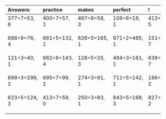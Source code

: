 | Answers: | practice | makes | perfect | ! |
| :--- | :--- | :--- | :--- | :--- |
| 377÷7=53, 6 | 400÷7=57, 1 | 467÷8=58, 3 | 109÷6=18, 1 | 413÷6=68, 5 | 
|   |   |   |   |   | 
|   |   |   |   |   | 
|   |   |   |   |   | 
| 688÷9=76, 4 | 661÷5=132, 1 | 826÷5=165, 1 | 971÷2=485, 1 | 151÷8=18, 7 | 
|   |   |   |   |   | 
|   |   |   |   |   | 
|   |   |   |   |   | 
| 121÷3=40, 1 | 862÷6=143, 4 | 128÷5=25, 3 | 484÷3=161, 1 | 639÷8=79, 7 | 
|   |   |   |   |   | 
|   |   |   |   |   | 
|   |   |   |   |   | 
| 899÷3=299, 2 | 695÷7=99, 2 | 274÷3=91, 1 | 711÷5=142, 1 | 186÷8=23, 2 | 
|   |   |   |   |   | 
|   |   |   |   |   | 
|   |   |   |   |   | 
| 623÷5=124, 3 | 413÷7=59, 0 | 250÷3=83, 1 | 843÷5=168, 3 | 827÷3=275, 2 | 
|   |   |   |   |   | 
|   |   |   |   |   | 
|   |   |   |   |   | 
